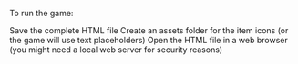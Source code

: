 To run the game:

Save the complete HTML file
Create an assets folder for the item icons (or the game will use text placeholders)
Open the HTML file in a web browser (you might need a local web server for security reasons)

